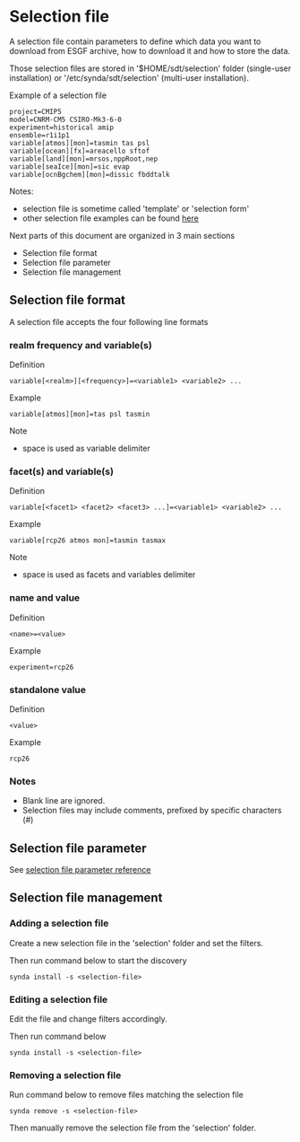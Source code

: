 # Selection file

A selection file contain parameters to define which data you want to download
from ESGF archive, how to download it and how to store the data.

Those selection files are stored in '$HOME/sdt/selection' folder (single-user
installation) or '/etc/synda/sdt/selection' (multi-user installation).

Example of a selection file

    project=CMIP5
    model=CNRM-CM5 CSIRO-Mk3-6-0
    experiment=historical amip
    ensemble=r1i1p1
    variable[atmos][mon]=tasmin tas psl
    variable[ocean][fx]=areacello sftof
    variable[land][mon]=mrsos,nppRoot,nep
    variable[seaIce][mon]=sic evap
    variable[ocnBgchem][mon]=dissic fbddtalk

Notes:

* selection file is sometime called 'template' or 'selection form'
* other selection file examples can be found [here](https://github.com/Prodiguer/synda/tree/master/sdt/selection/sample)

Next parts of this document are organized in 3 main sections

* Selection file format
* Selection file parameter
* Selection file management

## Selection file format

A selection file accepts the four following line formats

### realm frequency and variable(s)

Definition

    variable[<realm>][<frequency>]=<variable1> <variable2> ...

Example

    variable[atmos][mon]=tas psl tasmin

Note

* space is used as variable delimiter

### facet(s) and variable(s)

Definition

    variable[<facet1> <facet2> <facet3> ...]=<variable1> <variable2> ...

Example

    variable[rcp26 atmos mon]=tasmin tasmax

Note

* space is used as facets and variables delimiter

### name and value

Definition

    <name>=<value>

Example

    experiment=rcp26

### standalone value

Definition

    <value>

Example

    rcp26

### Notes

* Blank line are ignored.
* Selection files may include comments, prefixed by specific characters (#)

## Selection file parameter

See [selection file parameter reference](selection_file_parameter_reference.md)

## Selection file management

### Adding a selection file

Create a new selection file in the 'selection' folder and set the filters.

Then run command below to start the discovery

    synda install -s <selection-file>

### Editing a selection file

Edit the file and change filters accordingly.

Then run command below

    synda install -s <selection-file>

### Removing a selection file

Run command below to remove files matching the selection file

    synda remove -s <selection-file>

Then manually remove the selection file from the 'selection' folder.
